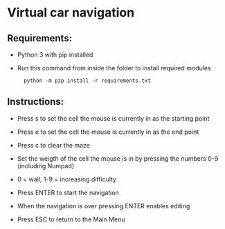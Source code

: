 # Virtual car navigation

## Requirements:

- Python 3 with pip installed

- Run this command from inside the folder to install required modules

        python -m pip install -r requirements.txt

## Instructions:

- Press s to set the cell the mouse is currently in as the starting point

- Press e to set the cell the mouse is currently in as the end point

- Press c to clear the maze

- Set the weigth of the cell the mouse is in by pressing the numbers 0-9 (including Numpad)

- 0 = wall, 1-9 = increasing difficulty

- Press ENTER to start the navigation

- When the navigation is over pressing ENTER enables editing

- Press ESC to return to the Main Menu
